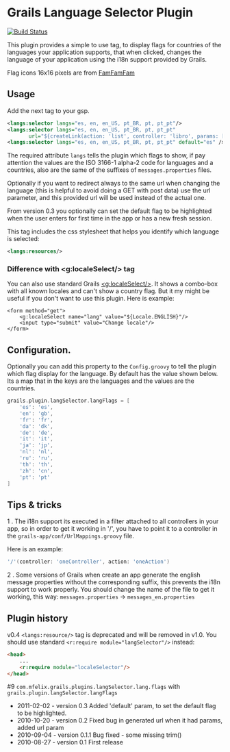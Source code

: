 # Grails Language Selector Plugin

[![Build Status](https://travis-ci.org/maxifelix/langSelector.png?branch=master)](https://travis-ci.org/maxifelix/langSelector)

This plugin provides a simple to use tag, to display flags for countries of the languages your application supports, that when clicked, changes the language of your application using the i18n support provided by Grails.

Flag icons 16x16 pixels are from [FamFamFam](http://www.famfamfam.com/lab/icons/flags/)

## Usage
Add the next tag to your gsp.

```xml
<langs:selector langs="es, en, en_US, pt_BR, pt, pt_pt"/>
<langs:selector langs="es, en, en_US, pt_BR, pt, pt_pt"
       url="${createLink(action: 'list', controller: 'libro', params: [paramun: 123])}"/>
<langs:selector langs="es, en, en_US, pt_BR, pt, pt_pt" default="es" />
```

The required attribute `langs` tells the plugin which flags to show, if pay attention the values are the ISO 3166-1 alpha-2 code for languages and a countries, also are the same of the suffixes of `messages.properties` files.

Optionally if you want to redirect always to the same url when changing the language (this is helpful to avoid doing a GET with post data) use the url parameter, and this provided url will be used instead of the actual one.

From version 0.3 you optionally can set the default flag to be highlighted when the user enters for first time in the app or has a new fresh session.

This tag includes the css stylesheet that helps you identify which language is selected:
```xml
<langs:resources/>
```



### Difference with <g:localeSelect/> tag
You can also use standard Grails [<g:localeSelect/>](http://grails.org/doc/latest/ref/Tags/localeSelect.html).
It shows a combo-box with all known locales and can't show a country flag.
But it my might be useful if you don't want to use this plugin. Here is example:
```gsp
<form method="get">
    <g:localeSelect name="lang" value="${Locale.ENGLISH}"/>
    <input type="submit" value="Change locale"/>
</form>
```

## Configuration.
Optionally you can add this property to the `Config.groovy` to tell the plugin which flag display for the language. By default has the value shown below. Its a map that in the keys are the languages and the values are the countries.
```groovy
grails.plugin.langSelector.langFlags = [
	'es': 'es',
	'en': 'gb',
	'fr': 'fr',
	'da': 'dk',
	'de': 'de',
	'it': 'it',
	'ja': 'jp',
	'nl': 'nl',
	'ru': 'ru',
	'th': 'th',
	'zh': 'cn',
	'pt': 'pt'
]
```

## Tips & tricks
1 . The i18n support its executed in a filter attached to all controllers in your app, so in order to get it working in '/', you have to point it to a controller in the `grails-app/conf/UrlMappings.groovy` file.

Here is an example:
```groovy
'/'(controller: 'oneController', action: 'oneAction')
```

2 . Some versions of Grails when create an app generate the english message properties without the corresponding suffix, this prevents the i18n support to work properly.
You should change the name of the file to get it working, this way: `messages.properties` -> `messages_en.properties`

## Plugin history

v0.4
`<langs:resource/>` tag is deprecated and will be removed in v1.0. You should use standard `<r:require module="langSelector"/>` instead:

```html
<head>
	...
	<r:require module="localeSelector"/>
</head>
```

#9 `com.mfelix.grails.plugins.langSelector.lang.flags` with `grails.plugin.langSelector.langFlags`

* 2011-02-02 - version 0.3 Added 'default' param, to set the default flag to be highlighted.
* 2010-10-20 - version 0.2 Fixed bug in generated url when it had params, added url param
* 2010-09-04 - version 0.1.1 Bug fixed - some missing trim()
* 2010-08-27 - version 0.1 First release
